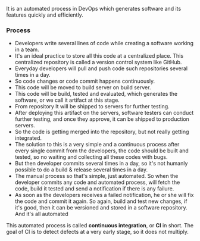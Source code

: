 It is an automated process in DevOps which generates software and its features quickly and efficiently.

### Process
- Developers write several lines of code while creating a software working in a team. 
- It's an ideal practice to store all this code at a centralized place. This centralized repository is called a version control system like GitHub.
- Everyday developers will pull and push code such repositories several times in a day. 
- So code changes or code commit happens continuously. 
- This code will be moved to build server on build server. 
- This code will be build, tested and evaluated, which generates the software, or we call it artifact at this stage. 
- From repository It will be shipped to servers for further testing.
- After deploying this artifact on the servers, software testers can conduct further testing, and once they approve, it can be shipped to production servers. 
- So the code is getting merged into the repository, but not really getting integrated. 
- The solution to this is a very simple and a continuous process after every single commit from the developers, the code should be built and tested, so no waiting and collecting all these codes with bugs.
- But then developer commits several times in a day, so it's not humanly possible to do a build & release several times in a day. 
- The manual process so that's simple, just automated. So when the developer commits any code and automated process, will fetch the code, build it tested and send a notification if there is any failure. 
- As soon as the developers receives a failed notification, he or she will fix the code and commit it again. So again, build and test new changes, if it's good, then it can be versioned and stored in a software repository. And it's all automated


This automated process is called **continuous integration**, or **CI** in short. The goal of CI is to detect defects at a very early stage, so it does not multiply.